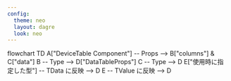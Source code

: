```yaml
---
config:
  theme: neo
  layout: dagre
  look: neo
---
```


flowchart TD
A["DeviceTable Component"] -- Props --> B["columns"] & C["data"]
B -- Type --> D["DataTableProps"]
C -- Type --> D
E["使用時に指定した型"] -- TData に反映 --> D
E -- TValue に反映 --> D
